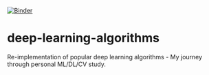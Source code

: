 [![Binder](https://mybinder.org/badge.svg)](https://mybinder.org/v2/gh/walexi/deep-learning-algorithms.git/master)
# deep-learning-algorithms
Re-implementation of popular deep learning algorithms - My journey through personal ML/DL/CV study.
